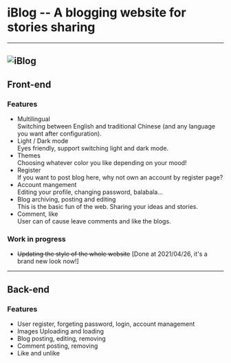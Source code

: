 # iBlog -- A blogging website for stories sharing

---

## ![iBlog](https://drive.google.com/uc?id=14tq0O9a8AZ8Ih13_dYAC1Xeu2FFIdbnl)

## Front-end

### Features

-   Multilingual  
    Switching between English and traditional Chinese (and any language you want after configuration).
-   Light / Dark mode  
    Eyes friendly, support switching light and dark mode.
-   Themes  
    Choosing whatever color you like depending on your mood!
-   Register  
    If you want to post blog here, why not own an account by register page?
-   Account mangement  
    Editing your profile, changing password, balabala...
-   Blog archiving, posting and editing  
    This is the basic fun of the web. Sharing your ideas and stories.
-   Comment, like  
    User can of cause leave comments and like the blogs.

### Work in progress

-   ~~Updating the style of the whole website~~ [Done at 2021/04/26, it's a brand new look now!]

---

## Back-end

### Features

-   User register, forgeting password, login, account management
-   Images Uploading and loading
-   Blog posting, editing, removing
-   Comment posting, removing
-   Like and unlike
